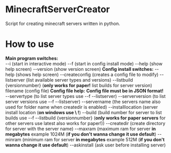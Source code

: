 # MinecraftServerCreator
Script for creating minecraft servers written in python.

# How to use
**Main program switches:**\
--i (start in interactive mode)
--f (start in config install mode)
--help (show help screen)
--version (show version screen)
**Config install switches:**
--help (shows help screen)
--createconfig (creates a config file to modify)
--listserver (list available server types and versions)
--listbuild {versionnumber} (**only works for paper!** list builds for server version)
filename (config file)
**Config file help:**
**Config file must be in JSON format!**
--servertype (to list server types use --f --listserver)
--serverversion (to list server versions use --f --listserver)
--servername (the servers name also used for folder name when createdir is enabled)
--installlocation (server install location (**on windows use \\ !**)
--build (build number for server to list builds use --f --listbuild {versionnumber} (**only works for paper servers** for other servers use latest also works for paper!))
--createdir (create directory for server with the server name)
--maxram (maximum ram for server **in megabytes** example 1024M (**if you don't wanna change it use default**)
--minram (minimum ram for server **in megabytes** example 512M (**if you don't wanna change it use default**)
--askinstall (ask user before installing server)
